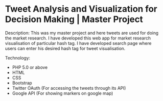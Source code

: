 # Tweet Analysis and Visualization for Decision Making | Master Project

Description: This was my master project and here tweets are used for doing the market research. I have developed this web app for market research visualisation of particular hash tag. I have developed search page where users can enter his desired hash tag for tweet visualisation.

Technology:
- PHP 5.0 or above
- HTML
- CSS
- Bootstrap
- Twitter OAuth (For accessing the tweets through its API)
- Google API (For showing markers on google map)
